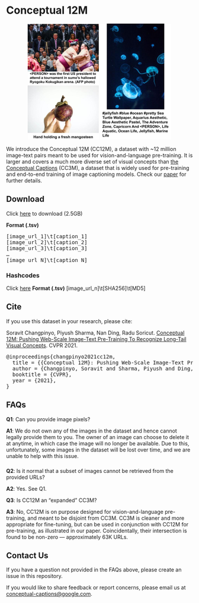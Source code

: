 # Conceptual 12M

<p align="center">
  <img width="192" height="312" src="/images/cc12m_1.jpg">
  <img width="192" height="312" src="/images/cc12m_2.jpg">
</p>

We introduce the Conceptual 12M (CC12M), a dataset with ~12 million image-text pairs meant to be used for vision-and-language pre-training.
It is larger and covers a much more diverse set of visual concepts than [the Conceptual Captions](https://github.com/google-research-datasets/conceptual-captions) (CC3M), a dataset that is widely used for pre-training and end-to-end training of image captioning models.
Check our [paper](https://arxiv.org/abs/2102.08981) for further details.

## Download
Click [here](https://storage.googleapis.com/conceptual_12m/cc12m.tsv) to download (2.5GB)


**Format (.tsv)**
<div class="highlight highlight-source-shell"><pre>
[image_url_1]\t[caption_1]
[image_url_2]\t[caption_2]
[image_url_3]\t[caption_3]
…
[image_url_N]\t[caption_N]
</pre></div>

### Hashcodes
Click [here](https://storage.googleapis.com/cc_hashes/cc12m.tsv.gz)
**Format (.tsv)**
[image_url_n]\t[SHA256]\t[MD5]

## Cite

If you use this dataset in your research, please cite:

Soravit Changpinyo, Piyush Sharma, Nan Ding, Radu Soricut.
[Conceptual 12M: Pushing Web-Scale Image-Text Pre-Training To Recognize Long-Tail Visual Concepts](https://arxiv.org/abs/2102.08981).
CVPR 2021.

<div class="highlight highlight-source-shell"><pre>
@inproceedings{changpinyo2021cc12m,
  title = {{Conceptual 12M}: Pushing Web-Scale Image-Text Pre-Training To Recognize Long-Tail Visual Concepts},
  author = {Changpinyo, Soravit and Sharma, Piyush and Ding, Nan and Soricut, Radu},
  booktitle = {CVPR},
  year = {2021},
}
</pre></div>

## FAQs

**Q1**: Can you provide image pixels?

**A1**: We do not own any of the images in the dataset and hence cannot legally provide them to you. The owner of an image can choose to delete it at anytime, in which case the image will no longer be available. Due to this, unfortunately, some images in the dataset will be lost over time, and we are unable to help with this issue.
###

**Q2**: Is it normal that a subset of images cannot be retrieved from the provided URLs?

**A2**: Yes. See Q1.

**Q3**: Is CC12M an “expanded” CC3M?

**A3**: No, CC12M is on purpose designed for vision-and-language pre-training, and meant to be disjoint from CC3M. CC3M is cleaner and more appropriate for fine-tuning, but can be used in conjunction with CC12M for pre-training, as illustrated in our paper. Coincidentally, their intersection is found to be non-zero — approximately 63K URLs.

## Contact Us

If you have a question not provided in the FAQs above, please create an issue in this repository. 

If you would like to share feedback or report concerns, please email us at conceptual-captions@google.com.

